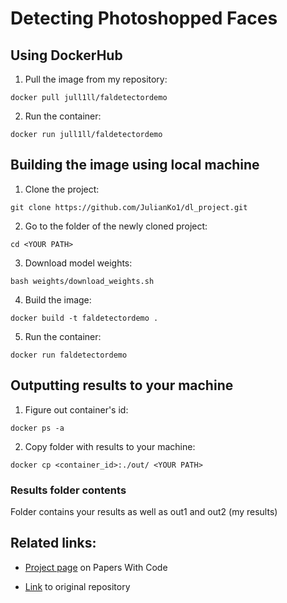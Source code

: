 # Detecting Photoshopped Faces 
## Using DockerHub

1. Pull the image from my repository:

`docker pull jull1ll/faldetectordemo`

2. Run the container:

`docker run jull1ll/faldetectordemo`

## Building the image using local machine
1. Clone the project:

`git clone https://github.com/JulianKo1/dl_project.git`

2. Go to the folder of the newly cloned project:

`cd <YOUR PATH>`

3. Download model weights:

`bash weights/download_weights.sh`

4. Build the image:

`docker build -t faldetectordemo .`

5. Run the container:

`docker run faldetectordemo`

## Outputting results to your machine
1. Figure out container's id:

`docker ps -a`

2. Copy folder with results to your machine:

`docker cp <container_id>:./out/ <YOUR PATH>`

### Results folder contents

Folder contains your results as well as out1 and out2 (my results)

## Related links:
+ [Project page](https://paperswithcode.com/paper/detecting-photoshopped-faces-by-scripting) on Papers With Code

+ [Link](https://github.com/PeterWang512/FALdetector) to original repository
